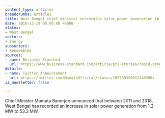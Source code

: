 ```yaml
---
content_type: articles
breadcrumbs: articles
title: West Bengal chief minister celebrates solar power generation in state
date: 2018-12-19 05:00:00 +0000
states:
- West Bengal
sectors:
- Energy
subsectors:
- Renewables
sources:
- name: Business Standard
  url: https://www.business-standard.com/article/pti-stories/rapid-progress-made-in-augmenting-energy-from-non-conventional-118121400206_1.html
details:
- name: Twitter Announcement
  url: https://twitter.com/MamataOfficial/status/1073391903121403904
is_newsletter: false

---
```

Chief Minister Mamata Banerjee announced that between 2011 and 2018, West Bengal has recorded an increase in solar power generation from 1.2 MW to 53.2 MW. 

